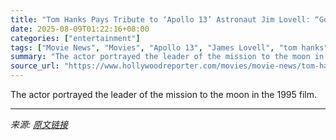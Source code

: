 ```yaml
---
title: "Tom Hanks Pays Tribute to ‘Apollo 13’ Astronaut Jim Lovell: “Godspeed You, on This Next Voyage”"
date: 2025-08-09T01:22:16+08:00
categories: ["entertainment"]
tags: ["Movie News", "Movies", "Apollo 13", "James Lovell", "tom hanks"]
summary: "The actor portrayed the leader of the mission to the moon in the 1995 film."
source_url: "https://www.hollywoodreporter.com/movies/movie-news/tom-hanks-apollo-13-astronaut-jim-lovell-tribute-1236340773/"
---
```


The actor portrayed the leader of the mission to the moon in the 1995 film.

---

*来源: [原文链接](https://www.hollywoodreporter.com/movies/movie-news/tom-hanks-apollo-13-astronaut-jim-lovell-tribute-1236340773/)*
